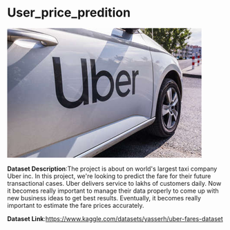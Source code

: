 # User_price_predition

![Alt text](image.png)

**Dataset Description**:The project is about on world's largest taxi company Uber inc. In this 
project, we're looking to predict the fare for their future transactional cases. Uber delivers 
service to lakhs of customers daily. Now it becomes really important to manage their data 
properly to come up with new business ideas to get best results. Eventually, it becomes 
really important to estimate the fare prices accurately.

**Dataset Link**:https://www.kaggle.com/datasets/yasserh/uber-fares-dataset




